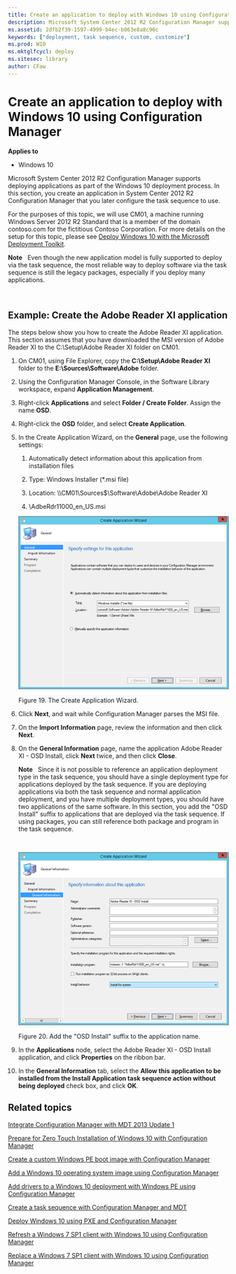 ```yaml
---
title: Create an application to deploy with Windows 10 using Configuration Manager (Windows 10)
description: Microsoft System Center 2012 R2 Configuration Manager supports deploying applications as part of the Windows 10 deployment process.
ms.assetid: 2dfb2f39-1597-4999-b4ec-b063e8a8c90c
keywords: ["deployment, task sequence, custom, customize"]
ms.prod: W10
ms.mktglfcycl: deploy
ms.sitesec: library
author: CFaw
---
```


# Create an application to deploy with Windows 10 using Configuration Manager


**Applies to**

-   Windows 10

Microsoft System Center 2012 R2 Configuration Manager supports deploying applications as part of the Windows 10 deployment process. In this section, you create an application in System Center 2012 R2 Configuration Manager that you later configure the task sequence to use.

For the purposes of this topic, we will use CM01, a machine running Windows Server 2012 R2 Standard that is a member of the domain contoso.com for the fictitious Contoso Corporation. For more details on the setup for this topic, please see [Deploy Windows 10 with the Microsoft Deployment Toolkit](deploy-windows-81-with-the-microsoft-deployment-toolkit.md).

**Note**  
Even though the new application model is fully supported to deploy via the task sequence, the most reliable way to deploy software via the task sequence is still the legacy packages, especially if you deploy many applications.

 

## Example: Create the Adobe Reader XI application


The steps below show you how to create the Adobe Reader XI application. This section assumes that you have downloaded the MSI version of Adobe Reader XI to the C:\\Setup\\Adobe Reader XI folder on CM01.

1.  On CM01, using File Explorer, copy the **C:\\Setup\\Adobe Reader XI** folder to the **E:\\Sources\\Software\\Adobe** folder.

2.  Using the Configuration Manager Console, in the Software Library workspace, expand **Application Management**.

3.  Right-click **Applications** and select **Folder / Create Folder**. Assign the name **OSD**.

4.  Right-click the **OSD** folder, and select **Create Application**.

5.  In the Create Application Wizard, on the **General** page, use the following settings:

    1.  Automatically detect information about this application from installation files

    2.  Type: Windows Installer (\*.msi file)

    3.  Location: \\\\CM01\\Sources$\\Software\\Adobe\\Adobe Reader XI

    4.  \\AdbeRdr11000\_en\_US.msi

    ![figure 19](images/mdt-06-fig20.png)

    Figure 19. The Create Application Wizard.

6.  Click **Next**, and wait while Configuration Manager parses the MSI file.

7.  On the **Import Information** page, review the information and then click **Next**.

8.  On the **General Information** page, name the application Adobe Reader XI - OSD Install, click **Next** twice, and then click **Close**.

    **Note**  
    Since it is not possible to reference an application deployment type in the task sequence, you should have a single deployment type for applications deployed by the task sequence. If you are deploying applications via both the task sequence and normal application deployment, and you have multiple deployment types, you should have two applications of the same software. In this section, you add the "OSD Install" suffix to applications that are deployed via the task sequence. If using packages, you can still reference both package and program in the task sequence.

     

    ![figure 20](images/mdt-06-fig21.png)

    Figure 20. Add the "OSD Install" suffix to the application name.

9.  In the **Applications** node, select the Adobe Reader XI - OSD Install application, and click **Properties** on the ribbon bar.

10. In the **General Information** tab, select the **Allow this application to be installed from the Install Application task sequence action without being deployed** check box, and click **OK**.

## Related topics


[Integrate Configuration Manager with MDT 2013 Update 1](integrate-configuration-manager-with-mdt-2013.md)

[Prepare for Zero Touch Installation of Windows 10 with Configuration Manager](prepare-for-zero-touch-installation-of-windows-81-with-configuration-manager.md)

[Create a custom Windows PE boot image with Configuration Manager](create-a-custom-windows-pe-50-boot-image-with-configuration-manager.md)

[Add a Windows 10 operating system image using Configuration Manager](add-a-windows-81-operating-system-image-using-configuration-manager.md)

[Add drivers to a Windows 10 deployment with Windows PE using Configuration Manager](add-drivers-to-a-windows-81-deployment-with-windows-pe-using-configuration-manager.md)

[Create a task sequence with Configuration Manager and MDT](create-a-task-sequence-with-configuration-manager-and-mdt.md)

[Deploy Windows 10 using PXE and Configuration Manager](deploy-windows-81-using-pxe-and-configuration-manager.md)

[Refresh a Windows 7 SP1 client with Windows 10 using Configuration Manager](refresh-a-windows-7-sp1-client-with-windows-81-using-configuration-manager.md)

[Replace a Windows 7 SP1 client with Windows 10 using Configuration Manager](replace-a-windows-7-sp1-client-with-windows-81-using-configuration-manager.md)

 

 





